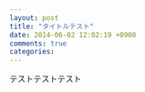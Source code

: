 ```yaml
---
layout: post
title: "タイトルテスト"
date: 2014-06-02 12:02:19 +0900
comments: true
categories: 
---
```


テストテストテスト
